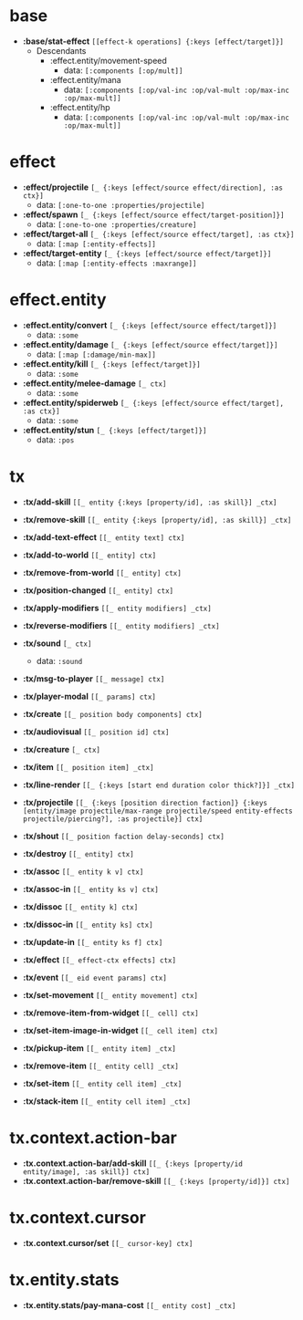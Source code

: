 
# base
* __:base/stat-effect__ `[[effect-k operations] {:keys [effect/target]}]`
    * Descendants
      * :effect.entity/movement-speed
        * data: `[:components [:op/mult]]`
      * :effect.entity/mana
        * data: `[:components [:op/val-inc :op/val-mult :op/max-inc :op/max-mult]]`
      * :effect.entity/hp
        * data: `[:components [:op/val-inc :op/val-mult :op/max-inc :op/max-mult]]`

# effect
* __:effect/projectile__ `[_ {:keys [effect/source effect/direction], :as ctx}]`
    * data: `[:one-to-one :properties/projectile]`
* __:effect/spawn__ `[_ {:keys [effect/source effect/target-position]}]`
    * data: `[:one-to-one :properties/creature]`
* __:effect/target-all__ `[_ {:keys [effect/source effect/target], :as ctx}]`
    * data: `[:map [:entity-effects]]`
* __:effect/target-entity__ `[_ {:keys [effect/source effect/target]}]`
    * data: `[:map [:entity-effects :maxrange]]`

# effect.entity
* __:effect.entity/convert__ `[_ {:keys [effect/source effect/target]}]`
    * data: `:some`
* __:effect.entity/damage__ `[_ {:keys [effect/source effect/target]}]`
    * data: `[:map [:damage/min-max]]`
* __:effect.entity/kill__ `[_ {:keys [effect/target]}]`
    * data: `:some`
* __:effect.entity/melee-damage__ `[_ ctx]`
    * data: `:some`
* __:effect.entity/spiderweb__ `[_ {:keys [effect/source effect/target], :as ctx}]`
    * data: `:some`
* __:effect.entity/stun__ `[_ {:keys [effect/target]}]`
    * data: `:pos`

# tx
* __:tx/add-skill__ `[[_ entity {:keys [property/id], :as skill}] _ctx]`
* __:tx/remove-skill__ `[[_ entity {:keys [property/id], :as skill}] _ctx]`

* __:tx/add-text-effect__ `[[_ entity text] ctx]`

* __:tx/add-to-world__ `[[_ entity] ctx]`
* __:tx/remove-from-world__ `[[_ entity] ctx]`
* __:tx/position-changed__ `[[_ entity] ctx]`

* __:tx/apply-modifiers__ `[[_ entity modifiers] _ctx]`
* __:tx/reverse-modifiers__ `[[_ entity modifiers] _ctx]`

* __:tx/sound__ `[_ ctx]`
    * data: `:sound`

* __:tx/msg-to-player__ `[[_ message] ctx]`
* __:tx/player-modal__ `[[_ params] ctx]`

* __:tx/create__ `[[_ position body components] ctx]`

* __:tx/audiovisual__ `[[_ position id] ctx]`
* __:tx/creature__ `[_ ctx]`
* __:tx/item__ `[[_ position item] _ctx]`
* __:tx/line-render__ `[[_ {:keys [start end duration color thick?]}] _ctx]`
* __:tx/projectile__ `[[_ {:keys [position direction faction]} {:keys [entity/image projectile/max-range projectile/speed entity-effects projectile/piercing?], :as projectile}] ctx]`
* __:tx/shout__ `[[_ position faction delay-seconds] ctx]`

* __:tx/destroy__ `[[_ entity] ctx]`
* __:tx/assoc__ `[[_ entity k v] ctx]`
* __:tx/assoc-in__ `[[_ entity ks v] ctx]`
* __:tx/dissoc__ `[[_ entity k] ctx]`
* __:tx/dissoc-in__ `[[_ entity ks] ctx]`
* __:tx/update-in__ `[[_ entity ks f] ctx]`

* __:tx/effect__ `[[_ effect-ctx effects] ctx]`

* __:tx/event__ `[[_ eid event params] ctx]`

* __:tx/set-movement__ `[[_ entity movement] ctx]`

* __:tx/remove-item-from-widget__ `[[_ cell] ctx]`
* __:tx/set-item-image-in-widget__ `[[_ cell item] ctx]`

* __:tx/pickup-item__ `[[_ entity item] _ctx]`
* __:tx/remove-item__ `[[_ entity cell] _ctx]`
* __:tx/set-item__ `[[_ entity cell item] _ctx]`
* __:tx/stack-item__ `[[_ entity cell item] _ctx]`

# tx.context.action-bar
* __:tx.context.action-bar/add-skill__ `[[_ {:keys [property/id entity/image], :as skill}] ctx]`
* __:tx.context.action-bar/remove-skill__ `[[_ {:keys [property/id]}] ctx]`

# tx.context.cursor
* __:tx.context.cursor/set__ `[[_ cursor-key] ctx]`

# tx.entity.stats
* __:tx.entity.stats/pay-mana-cost__ `[[_ entity cost] _ctx]`
